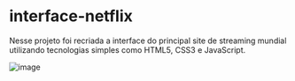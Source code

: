 # interface-netflix
Nesse projeto foi recriada a interface do principal site de streaming mundial utilizando tecnologias simples como HTML5, CSS3 e JavaScript. 


![image](https://user-images.githubusercontent.com/97346690/161836486-9be95d74-f832-4f1f-abe8-be9b4e286843.png)
